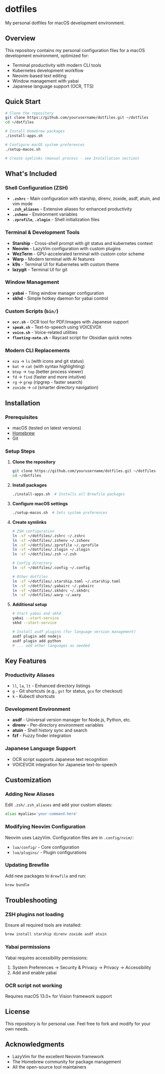 # dotfiles

My personal dotfiles for macOS development environment.

## Overview

This repository contains my personal configuration files for a macOS development environment, optimized for:
- Terminal productivity with modern CLI tools
- Kubernetes development workflow
- Neovim-based text editing
- Window management with yabai
- Japanese language support (OCR, TTS)

## Quick Start

```bash
# Clone the repository
git clone https://github.com/yourusername/dotfiles.git ~/dotfiles
cd ~/dotfiles

# Install Homebrew packages
./install-apps.sh

# Configure macOS system preferences
./setup-macos.sh

# Create symlinks (manual process - see Installation section)
```

## What's Included

### Shell Configuration (ZSH)
- **`.zshrc`** - Main configuration with starship, direnv, zoxide, asdf, atuin, and vim mode
- **`.zsh_aliases`** - Extensive aliases for enhanced productivity
- **`.zshenv`** - Environment variables
- **`.zprofile`**, **`.zlogin`** - Shell initialization files

### Terminal & Development Tools
- **Starship** - Cross-shell prompt with git status and kubernetes context
- **Neovim** - LazyVim configuration with custom plugins
- **WezTerm** - GPU-accelerated terminal with custom color scheme
- **Warp** - Modern terminal with AI features
- **k9s** - Terminal UI for Kubernetes with custom theme
- **lazygit** - Terminal UI for git

### Window Management
- **yabai** - Tiling window manager configuration
- **skhd** - Simple hotkey daemon for yabai control

### Custom Scripts (`bin/`)
- **`ocr.sh`** - OCR tool for PDF/images with Japanese support
- **`speak.sh`** - Text-to-speech using VOICEVOX
- **`voice.sh`** - Voice-related utilities
- **`fleeting-note.sh`** - Raycast script for Obsidian quick notes

### Modern CLI Replacements
- `eza` → `ls` (with icons and git status)
- `bat` → `cat` (with syntax highlighting)
- `btop` → `top` (better process viewer)
- `fd` → `find` (faster and more intuitive)
- `rg` → `grep` (ripgrep - faster search)
- `zoxide` → `cd` (smarter directory navigation)

## Installation

### Prerequisites
- macOS (tested on latest versions)
- [Homebrew](https://brew.sh/)
- Git

### Setup Steps

1. **Clone the repository**
   ```bash
   git clone https://github.com/yourusername/dotfiles.git ~/dotfiles
   cd ~/dotfiles
   ```

2. **Install packages**
   ```bash
   ./install-apps.sh  # Installs all Brewfile packages
   ```

3. **Configure macOS settings**
   ```bash
   ./setup-macos.sh  # Sets system preferences
   ```

4. **Create symlinks**
   ```bash
   # ZSH configuration
   ln -sf ~/dotfiles/.zshrc ~/.zshrc
   ln -sf ~/dotfiles/.zshenv ~/.zshenv
   ln -sf ~/dotfiles/.zprofile ~/.zprofile
   ln -sf ~/dotfiles/.zlogin ~/.zlogin
   ln -sf ~/dotfiles/.zsh ~/.zsh

   # Config directory
   ln -sf ~/dotfiles/.config ~/.config

   # Other dotfiles
   ln -sf ~/dotfiles/.starship.toml ~/.starship.toml
   ln -sf ~/dotfiles/.yabairc ~/.yabairc
   ln -sf ~/dotfiles/.skhdrc ~/.skhdrc
   ln -sf ~/dotfiles/.warp ~/.warp

   ```

5. **Additional setup**
   ```bash
   # Start yabai and skhd
   yabai --start-service
   skhd --start-service

   # Install asdf plugins (for language version management)
   asdf plugin add nodejs
   asdf plugin add python
   # ... add other languages as needed
   ```

## Key Features

### Productivity Aliases
- `ll`, `la`, `lt` - Enhanced directory listings
- `g` - Git shortcuts (e.g., `gst` for status, `gco` for checkout)
- `k` - Kubectl shortcuts

### Development Environment
- **asdf** - Universal version manager for Node.js, Python, etc.
- **direnv** - Per-directory environment variables
- **atuin** - Shell history sync and search
- **fzf** - Fuzzy finder integration

### Japanese Language Support
- OCR script supports Japanese text recognition
- VOICEVOX integration for Japanese text-to-speech

## Customization

### Adding New Aliases
Edit `.zsh/.zsh_aliases` and add your custom aliases:
```bash
alias myalias='your-command-here'
```

### Modifying Neovim Configuration
Neovim uses LazyVim. Configuration files are in `.config/nvim/`:
- `lua/config/` - Core configuration
- `lua/plugins/` - Plugin configurations

### Updating Brewfile
Add new packages to `Brewfile` and run:
```bash
brew bundle
```

## Troubleshooting

### ZSH plugins not loading
Ensure all required tools are installed:
```bash
brew install starship direnv zoxide asdf atuin
```

### Yabai permissions
Yabai requires accessibility permissions:
1. System Preferences → Security & Privacy → Privacy → Accessibility
2. Add and enable yabai

### OCR script not working
Requires macOS 13.0+ for Vision framework support

## License

This repository is for personal use. Feel free to fork and modify for your own needs.

## Acknowledgments

- LazyVim for the excellent Neovim framework
- The Homebrew community for package management
- All the open-source tool maintainers
